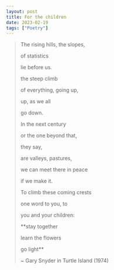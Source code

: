 ```yaml
---
layout: post
title: For the children
date: 2023-02-19
tags: ["Poetry"]
---
```


>The rising hills, the slopes,
>
>of statistics
>
>lie before us.
>
>the steep climb
>
>of everything, going up,
>
>up, as we all
>
>go down.
>
>In the next century
>
>or the one beyond that,
>
>they say,
>
>are valleys, pastures,
>
>we can meet there in peace
>
>if we make it.
>
>To climb these coming crests
>
>one word to you, to
>
>you and your children:
>
>**stay together
>
>learn the flowers
>
>go light**
>
>~ Gary Snyder in Turtle Island (1974)
